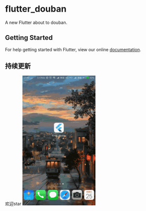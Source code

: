 # flutter_douban

A new Flutter about to douban.

## Getting Started

For help getting started with Flutter, view our online
[documentation](https://flutter.io/).

## 持续更新

欢迎star
 <img src="/gif/index.gif" width="240px" height="426px"/>